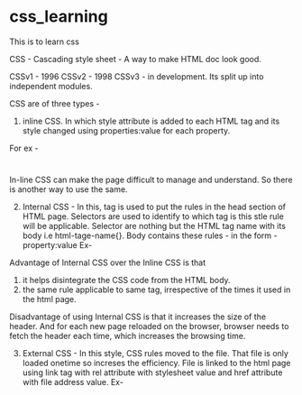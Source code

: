 # css_learning
This is to learn css

CSS - Cascading style sheet - A way to make HTML doc look good. 

CSSv1 - 1996
CSSv2 - 1998
CSSv3 - in development. Its split up into independent modules.

CSS are of three types - 

1. inline CSS. In which style attribute is added to each HTML tag and its style changed using properties:value for each property.

For ex - <H1 style="prop1:value; prop2:value; prop3:value and so on"> </H1>

In-line CSS can make the page difficult to manage and understand. So there is another way to use the same.

2. Internal CSS - In this, <style> </style> tag is used to put the rules in the head section of HTML page. Selectors are used to identify to which tag is this stle rule will be applicable. Selector are nothing but the HTML tag name with its body i.e html-tage-name{}. Body contains these rules - in the form -  property:value
Ex- <style>
    html-tag-name{
    prop1:value; prop2:value;
    } 
    </style>

Advantage of Internal CSS over the Inline CSS is that 
1. it helps disintegrate the CSS code from the HTML body. 
2. the same rule applicable to same tag, irrespective of the times it used in the html page.

Disadvantage of using Internal CSS is that it increases the size of the header. And for each new page reloaded on the browser, browser needs to fetch the header each time, which increases the browsing time.

3. External CSS - In this style, CSS rules moved to the file. That file is only loaded onetime so increses the efficiency.
File is linked to the html page using link tag with rel attribute with stylesheet value and href attribute with file address value.
Ex- <link rel="stylesheet" href= "file-address">
